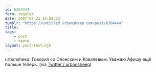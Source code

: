 ```yaml
---
id: 6364444
form: regular
date: 2007-07-21 14:03:33
tumblr: "https://untitled.urbansheep.com/post/6364444"
title:
tags:
    - post
    - твиты
layout: post-text.njk
---
```


<p>urbansheep: Говорил со Слонским и Ковалевым. Уважаю Афишу ещё больше теперь. (via <a href="http://twitter.com/urbansheep/statuses/160934032">Twitter / urbansheep</a>)</p>

